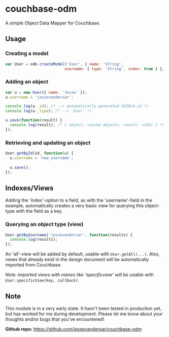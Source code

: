 couchbase-odm
=============

A simple Object Data Mapper for Couchbase.

Usage
-----

### Creating a model
```javascript
var User = odm.createModel('User', { name: 'String',
						  username: { type: 'String', index: true } }, couchbase_connection);
```

### Adding an object
```javascript
var u = new User({ name: 'Jesse' });
u.username = 'jessevandersar';

console.log(u._id); /* --> automatically generated UUIDv4-id */
console.log(u._type); /* --> 'User' */

u.save(function(result) {
  console.log(result); /* { object: <saved object>, result: <CAS> } */
});
```

### Retrieving and updating an object
```javascript
User.getById(id, function(u) {
  u.username = 'new_username';
	
  u.save();
});
```

Indexes/Views
-------------

Adding the 'index'-option to a field, as with the 'username'-field in the example, automatically creates a very basic view for querying this object-type with the field as a key.

### Querying an object type (view)
```javascript
User.getByUsername('jessevandersar', function(results) {
  console.log(results);
});
```

An 'all'-view will be added by default, usable with `User.getAll(...)`.
Also, views that already exist in the design document will be automatically imported from Couchbase.

_Note: imported views with names like 'specific<underscore>view' will be usable with `User.specificView(key, callback)`._

Note
----

This module is in a very early state. It hasn't been tested in production yet, but has worked for me during development. Please let me know about your thoughts and/or bugs that you've encountered!

**Github repo:** https://github.com/jessevandersar/couchbase-odm